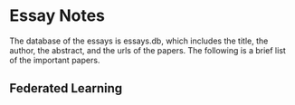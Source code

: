 # Essay Notes

The database of the essays is essays.db, which includes the title, the author, the abstract, and the urls of the papers. The following is a brief list of the important papers.

## Federated Learning